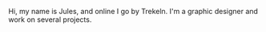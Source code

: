 Hi, my name is Jules, and online I go by Trekeln. I'm a graphic designer and work on several projects.

